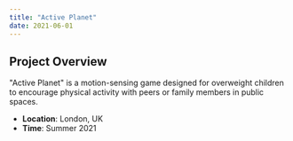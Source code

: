 ```yaml
---
title: "Active Planet"
date: 2021-06-01
---
```


## Project Overview

"Active Planet" is a motion-sensing game designed for overweight children to encourage physical activity with peers or family members in public spaces.

- **Location**: London, UK
- **Time**: Summer 2021
